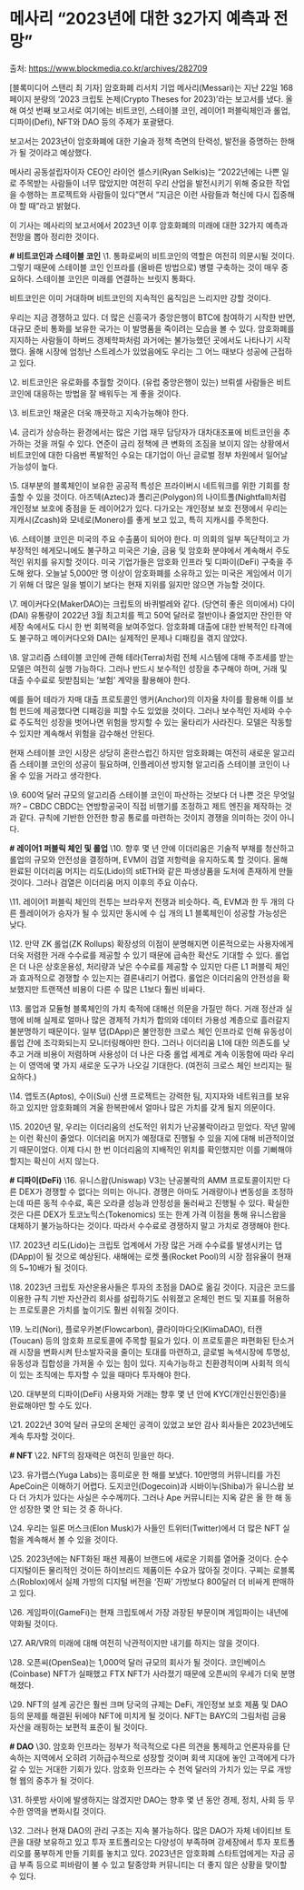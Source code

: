 # 메사리 “2023년에 대한 32가지 예측과 전망”

출처: https://www.blockmedia.co.kr/archives/282709



[블록미디어 스탠리 최 기자] 암호화폐 리서치 기업 메사리(Messari)는 지난 22일 168페이지 분량의 ‘2023 크립토 논제(Crypto Theses for 2023)’라는 보고서를 냈다. 올해 여섯 번째 보고서로 여기에는 비트코인, 스테이블 코인, 레이어1 퍼블릭체인과 롤업, 디파이(Defi), NFT와 DAO 등의 주제가 포괄됐다.



보고서는 2023년이 암호화폐에 대한 기술과 정책 측면의 탄력성, 발전을 증명하는 한해가 될 것이라고 예상했다.

메사리 공동설립자이자 CEO인 라이언 셀스키(Ryan Selkis)는 “2022년에는 나쁜 일로 주목받는 사람들이 너무 많았지만 여전히 우리 산업을 발전시키기 위해 중요한 작업을 수행하는 프로젝트와 사람들이 있다”면서 “지금은 이런 사람들과 혁신에 다시 집중해야 할 때”라고 밝혔다.

이 기사는 메사리의 보고서에서 2023년 이후 암호화폐의 미래에 대한 32가지 예측과 전망을 뽑아 정리한 것이다.

**# 비트코인과 스테이블 코인**
\1. 통화로써의 비트코인의 역할은 여전히 ​​의문시될 것이다. 그렇기 때문에 스테이블 코인 인프라를 (올바른 방법으로) 병렬 구축하는 것이 매우 중요하다. 스테이블 코인은 미래를 연결하는 브릿지 통화다.

비트코인은 이미 거대하며 비트코인의 지속적인 움직임은 느리지만 강할 것이다.

우리는 지금 경쟁하고 있다. 더 많은 신흥국가 중앙은행이 BTC에 참여하기 시작한 반면, 대규모 준비 통화를 보유한 국가는 이 발명품을 죽이려는 모습을 볼 수 있다. 암호화폐를 지지하는 사람들이 하버드 경제학파처럼 과거에는 불가능했던 곳에서도 나타나기 시작했다. 올해 시장에 엄청난 스트레스가 있었음에도 우리는 그 어느 때보다 성공에 근접하고 있다.

\2. 비트코인은 유로화를 추월할 것이다. (유럽 중앙은행이 있는) 브뤼셀 사람들은 비트코인에 대응하는 방법을 잘 배워두는 게 좋을 것이다.

\3. 비트코인 채굴은 더욱 깨끗하고 지속가능해야 한다.

\4. 금리가 상승하는 환경에서는 많은 기업 재무 담당자가 대차대조표에 비트코인을 추가하는 것을 꺼릴 수 있다. 연준이 금리 정책에 큰 변화의 조짐을 보이지 않는 상황에서 비트코인에 대한 다음번 폭발적인 수요는 대기업이 아닌 글로벌 정부 차원에서 일어날 가능성이 높다.

\5. 대부분의 블록체인이 보유한 공공적 특성은 프라이버시 네트워크를 위한 기회를 창출할 수 있을 것이다. 아즈텍(Aztec)과 폴리곤(Polygon)의 나이트폴(Nightfall)처럼 개인정보 보호에 중점을 둔 레이어2가 있다. 다가오는 개인정보 보호 전쟁에서 우리는 지캐시(Zcash)와 모네로(Monero)를 좋게 보고 있고, 특히 지캐시를 주목한다.

\6. 스테이블 코인은 미국의 주요 수출품이 되어야 한다. 미 의회의 일부 독단적이고 가부장적인 헤게모니에도 불구하고 미국은 기술, 금융 및 암호화 분야에서 계속해서 주도적인 위치를 유지할 것이다. 미국 기업가들은 암호화 인프라 및 디파이(DeFi) 구축을 주도해 왔다. 오늘날 5,000만 명 이상이 암호화폐를 소유하고 있는 미국은 게임에서 이기기 위해 더 많은 일을 벌이기 보다는 현재 지위를 잃지만 않으면 가능할 것이다.

\7. 메이커다오(MakerDAO)는 크립토의 바퀴벌레와 같다. (당연히 좋은 의미에서)
다이(DAI) 유통량이 2022년 3월 최고치를 찍고 50억 달러로 절반이나 줄었지만 잔인한 약세장 속에서도 다시 한 번 회복력을 보여주었다. 암호화폐 대출에 대한 반복적인 타격에도 불구하고 메이커다오와 DAI는 실제적인 문제나 디패킹을 겪지 않았다.

\8. 알고리즘 스테이블 코인에 관해
테라(Terra)처럼 전체 시스템에 대해 주조세를 받는 모델은 여전히 ​​실행 가능하다. 그러나 반드시 보수적인 성장을 추구해야 하며, 거래 및 대출 수수료로 뒷받침되는 ‘보험’ 계약을 활용해야 한다.

예를 들어 테라가 자매 대출 프로토콜인 앵커(Anchor)의 이자율 차이를 활용해 이를 보험 펀드에 제공했다면 디패깅을 피할 수도 있었을 것이다. 그러나 보수적인 자세와 수수료 주도적인 성장을 벗어나면 위험을 방지할 수 있는 울타리가 사라진다. 모델은 작동할 수 있지만 계속해서 위험을 감수해선 안된다.

현재 스테이블 코인 시장은 상당히 혼란스럽긴 하지만 암호화폐는 여전히 새로운 알고리즘 스테이블 코인의 성공이 필요하며, 인플레이션 방지형 알고리즘 스테이블 코인이 나올 수 있을 거라고 생각한다.

\9. 600억 달러 규모의 알고리즘 스테이블 코인이 파산하는 것보다 더 나쁜 것은 무엇일까? – CBDC
CBDC는 연방항공국이 직접 비행기를 조정하고 제트 엔진을 제작하는 것과 같다. 규칙에 기반한 안전한 항공 통로를 마련하는 것이지 경쟁을 의미하는 것이 아니다.

**# 레이어1 퍼블릭 체인 및 롤업**
\10. 향후 몇 년 안에 이더리움은 기술적 부채를 청산하고 롤업의 규모와 안전성을 결정하며, EVM이 검열 저항력을 유지하도록 할 것이다. 올해 완료된 이더리움 머지는 리도(Lido)의 stETH와 같은 파생상품을 도처에 존재하게 만들 것이다. 그러나 검열은 이더리움 머지 이후의 주요 이슈다.

\11. 레이어1 퍼블릭 체인의 전투는 브라우저 전쟁과 비슷하다. 즉, EVM과 한 두 개의 다른 플레이어가 승자가 될 수 있지만 동시에 수 십 개의 L1 블록체인이 성공할 가능성은 낮다.

\12. 만약 ZK 롤업(ZK Rollups) 확장성의 이점이 분명해지면 이론적으로는 사용자에게 더욱 저렴한 거래 수수료를 제공할 수 있기 때문에 급속한 확산도 기대할 수 있다. 롤업은 더 나은 상호운용성, 처리량과 낮은 수수료를 제공할 수 있지만 다른 L1 퍼블릭 체인과 효과적으로 경쟁할 수 있는지는 결론내리기 어렵다. 롤업은 이더리움의 안전성을 확보했지만 트랜잭션 비용이 다른 수 많은 L1보다 훨씬 비싸다.

\13. 롤업과 모듈형 블록체인의 가치 축적에 대해선 의문을 가질만 하다. 거래 정산과 실행에 비해 실제로 얼마나 많은 경제적 가치가 합의와 데이터 가용성 계층으로 흘러갈지 불분명하기 때문이다. 일부 댑(DApp)은 불안정한 크로스 체인 인프라로 인해 유동성이 롤업 간에 조각화되는지 모니터링해야만 한다. 그러나 이더리움 L1에 대한 의존도를 낮추고 거래 비용이 저렴하며 사용성이 더 나은 다중 롤업 세계로 계속 이동함에 따라 우리는 이 영역에 몇 가지 새로운 도구가 나오길 기대한다. (여전히 크로스 체인 브리지는 필요하다.)

\14. 앱토즈(Aptos), 수이(Sui) 신생 프로젝트는 강력한 팀, 지지자와 네트워크를 보유하고 있지만 암호화폐의 겨울 한복판에서 얼마나 많은 가치를 갖게 될지 의문이다.

\15. 2020년 말, 우리는 이더리움의 선도적인 위치가 난공불락이라고 믿었다. 작년 말에는 이런 확신이 줄었다. 이더리움 머지가 예정대로 진행될 수 있을 지에 대해 비관적이었기 때문이었다. 이제 다시 한 번 이더리움의 지배적인 위치를 확인했지만 이를 기뻐해야 할지는 확신이 서지 않는다.

**# 디파이(DeFi)**
\16. 유니스왑(Uniswap) V3는 난공불락의 AMM 프로토콜이지만 다른 DEX가 경쟁할 수 없다는 의미는 아니다. 경쟁은 아마도 거래량이나 변동성을 조정하는데 따른 동적 수수료, 혹은 오라클 성능과 안정성을 둘러싸고 진행될 수 있다. 확실한 것은 다른 DEX가 토코노믹스(Tokenomics) 또는 한계 가격 이점을 통해 유니스왑을 대체하기 불가능하다는 것이다. 따라서 수수료로 경쟁하지 말고 가치로 경쟁해야 한다.

\17. 2023년 리도(Lido)는 크립토 업계에서 가장 많은 거래 수수료를 발생시키는 댑(DApp)이 될 것으로 예상된다. 새해에는 로켓 풀(Rocket Pool)의 시장 점유율이 현재의 5~10배가 될 것이다.

\18. 2023년 크립토 자산운용사들은 투자의 초점을 DAO로 옮길 것이다. 지금은 코드를 이용한 규칙 기반 자산관리 회사를 설립하기도 쉬워졌고 온체인 펀드 및 지표를 허용하는 프로토콜은 가치를 높이기도 훨씬 쉬워질 것이다.

\19. 노리(Nori), 플로우카본(Flowcarbon), 클라이마다오(KlimaDAO), 터캔(Toucan) 등의 암호화 프로토콜에 주목할 필요가 있다. 이 프로토콜은 파편화된 탄소거래 시장을 변화시켜 탄소발자국을 줄이는 토대를 마련하고, 글로벌 녹색시장에 투명성, 유동성과 집합성을 가져올 수 있는 힘이 있다. 지속가능하고 친환경적이며 사회적 의식이 있는 조직에는 투자할 수 있을 때마다 투자해야 한다.

\20. 대부분의 디파이(DeFi) 사용자와 거래는 향후 몇 년 안에 KYC(개인신원인증)을 완료해야만 할 수도 있다.

\21. 2022년 30억 달러 규모의 온체인 공격이 있었고 보안 감사 회사들은 2023년에도 계속 투자할 것이다.

**# NFT**
\22. NFT의 잠재력은 여전히 ​​믿을만 하다.

\23. 유가랩스(Yuga Labs)는 흥미로운 한 해를 보냈다. 10만명의 커뮤니티를 가진 ApeCoin은 이해하기 어렵다. 도지코인(Dogecoin)과 시바이누(Shiba)가 유니스왑 보다 더 가치가 있다는 사실은 수수께끼다. 그러나 Ape 커뮤니티는 지옥 같은 올 한 해 동안 성장한 몇 안 되는 것 중 하나다.

\24. 우리는 일론 머스크(Elon Musk)가 사들인 트위터(Twitter)에서 더 많은 NFT 실험을 계속해서 볼 수 있을 것이다.

\25. 2023년에는 NFT화된 패션 제품이 브랜드에 새로운 기회를 열어줄 것이다. 순수 디지털이든 물리적인 것이든 하이브리드 제품이든 수요가 많아질 것이다. 구찌는 로블록스(Roblox)에서 실제 가방의 디지털 버전을 ‘진짜’ 가방보다 800달러 더 비싸게 판매하고 있다.

\26. 게임파이(GameFi)는 현재 크립토에서 가장 과장된 부문이며 게임파이는 내년에 약화될 것이다.

\27. AR/VR의 미래에 대해 여전히 낙관적이지만 내기를 하지는 않을 것이다.

\28. 오픈씨(OpenSea)는 1,000억 달러 규모의 회사가 될 것이다. 코인베이스(Coinbase) NFT가 실패했고 FTX NFT가 사라졌기 때문에 오픈씨의 우세가 더욱 분명해졌다.

\29. NFT의 설계 공간은 훨씬 크며 당국의 규제는 DeFi, 개인정보 보호 제품 및 DAO 등의 문제를 해결된 뒤에야 NFT에 미치게 될 것이다. NFT는 BAYC의 그림처럼 금융 자산을 래핑하는 보편적 표준이 될 것이다.

**# DAO**
\30. 암호화 인프라는 정부가 적극적으로 다른 의견을 통제하고 언론자유를 단속하는 지역에서 오히려 기하급수적으로 성장할 것이며 회색 지대에 놓인 고객에게 다가갈 수 있는 거대한 기회가 있다. 암호화 인프라는 수 천억 달러의 가치가 있는 무료 개방형 웹의 중추가 될 것이다.

\31. 하룻밤 사이에 발생하지는 않겠지만 DAO는 향후 몇 년 동안 경제, 정치, 사회 등 무수한 영역을 변화시킬 것이다.

\32. 그러나 현재 DAO의 관리 구조는 지속 불가능하다. 많은 DAO가 자체 네이티브 토큰을 대량 보유하고 있고 투자 포트폴리오는 다양성이 부족하며 강세장에서 투자 포트폴리오를 풍부하게 만들 기회를 놓치고 있다. 2023년은 암호화폐 스타트업에게는 자금 공급 부족 등으로 피바람이 불 수 있고 탈중앙화 커뮤니티는 더 좋지 않은 상황을 맞이할 수 있다.

